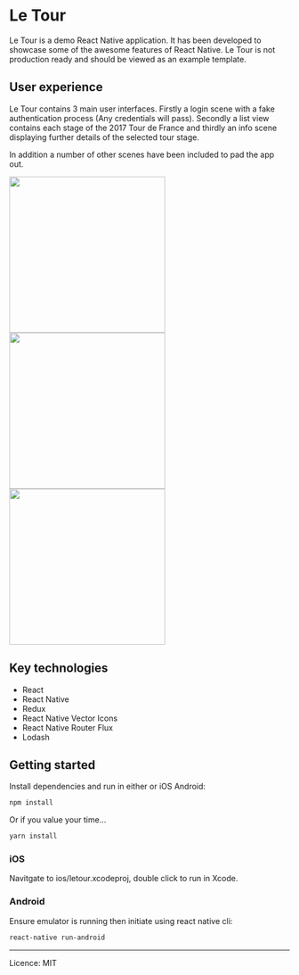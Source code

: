 # Le Tour
Le Tour is a demo React Native application. It has been developed to showcase some of the awesome features of React Native. Le Tour is not production ready and should be viewed as an example template.
## User experience
Le Tour contains 3 main user interfaces. Firstly a login scene with a fake authentication process (Any credentials will pass). Secondly a list view contains each stage of the 2017 Tour de France and thirdly an info scene displaying further details of the selected tour stage.

In addition a number of other scenes have been included to pad the app out.

<img src="http://www.gregduncan.co.uk/git/1.png" width="280">
<img src="http://www.gregduncan.co.uk/git/2.png" width="280">
<img src="http://www.gregduncan.co.uk/git/3.png" width="280">

## Key technologies
+   React
+   React Native
+   Redux
+   React Native Vector Icons
+   React Native Router Flux
+   Lodash

## Getting started
Install dependencies and run in either or iOS Android:
```sh
npm install
```
Or if you value your time...
```sh
yarn install
```
### iOS
Navitgate to ios/letour.xcodeproj, double click to run in Xcode.
### Android
Ensure emulator is running then initiate using react native cli:
```sh
react-native run-android
```


* * *
Licence: MIT
